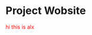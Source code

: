 <h1>Project Wobsite</h1>
<style>div{color:green;/*Yvl*/}p{color:red;/*Alx*/}</style>
<p>hi this is alx</p>